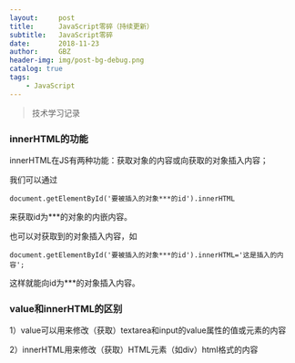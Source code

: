 ```yaml
---
layout:     post
title:      JavaScript零碎（持续更新）
subtitle:   JavaScript零碎
date:       2018-11-23
author:     GBZ
header-img: img/post-bg-debug.png
catalog: true
tags:
    - JavaScript
---
```



>技术学习记录

### innerHTML的功能
innerHTML在JS有两种功能：获取对象的内容或向获取的对象插入内容；


我们可以通过
```
document.getElementById('要被插入的对象***的id').innerHTML
``` 
来获取id为***的对象的内嵌内容。


也可以对获取到的对象插入内容，如
```
document.getElementById('要被插入的对象***的id').innerHTML='这是插入的内容';
```   

这样就能向id为***的对象插入内容。

	
	
### value和innerHTML的区别

1）value可以用来修改（获取）textarea和input的value属性的值或元素的内容

2）innerHTML用来修改（获取）HTML元素（如div）html格式的内容

	


